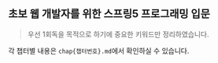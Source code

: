 ## 초보 웹 개발자를 위한 스프링5 프로그래밍 입문
> 우선 1회독을 목적으로 하기에 중요한 키워드만 정리하였습니다.

각 챕터별 내용은 `chap{챕터번호}.md`에서 확인하실 수 있습니다.